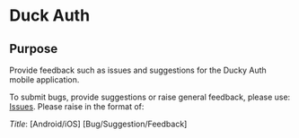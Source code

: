 # Duck Auth
## Purpose
Provide feedback such as issues and suggestions for the Ducky Auth mobile application. 

To submit bugs, provide suggestions or raise general feedback, please use: [Issues](https://github.com/Snowyden/ducky-auth-feedback/issues).
Please raise in the format of:

*Title*: [Android/iOS] [Bug/Suggestion/Feedback] <Title>
<br/>
*Description*: \<Brief outline\>

Also please select an applicable label
- If raising a *bug*, please use the _bug_ label
- If raising a *suggestion*, please use the _enhancement_ label


